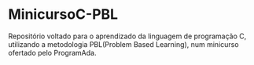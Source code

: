 # MinicursoC-PBL
Repositório voltado para o aprendizado da linguagem de programação C, utilizando a metodologia PBL(Problem Based Learning), num minicurso ofertado pelo ProgramAda.
